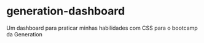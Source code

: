 # generation-dashboard
Um dashboard para praticar minhas habilidades com CSS para o bootcamp da Generation
